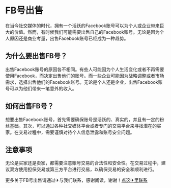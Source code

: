 # FB号出售

在当今社交媒体的时代，拥有一个活跃的Facebook账号可以为个人或企业带来巨大的价值。然而，有时候我们可能需要出售自己的Facebook账号。无论是因为个人原因还是商业考量，出售Facebook账号已经成为一种趋势。

## 为什么要出售FB号？

出售Facebook账号的原因各不相同。有些人可能因为个人生活变化或者不再需要使用Facebook，而决定出售他们的账号。而一些企业可能因为战略调整或者市场需求，选择出售他们的Facebook账号。无论是个人还是企业，出售Facebook账号可以为他们带来一笔意外的收入。

## 如何出售FB号？

想要出售Facebook账号，首先需要确保账号是活跃的、真实的，并且有一定的粉丝基础。其次，可以通过各种社交媒体平台或者专门的交易平台来寻找潜在的买家。在交易过程中，需要谨慎对待个人信息泄露和账号安全问题。

## 注意事项

无论是买家还是卖家，都需要注意账号交易的合法性和安全性。在交易过程中，建议双方使用担保交易或第三方平台进行交易，以确保交易的安全和顺利进行。

更多关于FB号出售请通过✈与我们联系，感谢阅读，谢谢！[点这✈里联系](https://ads.k02.cc)